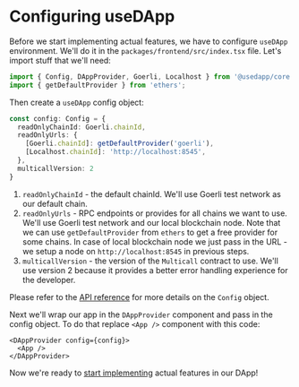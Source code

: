 # Configuring useDApp

Before we start implementing actual features, we have to configure `useDApp` environment. We'll do it in the `packages/frontend/src/index.tsx` file. Let's import stuff that we'll need:

```ts
import { Config, DAppProvider, Goerli, Localhost } from '@usedapp/core';
import { getDefaultProvider } from 'ethers';
```

Then create a `useDApp` config object:

```ts
const config: Config = {
  readOnlyChainId: Goerli.chainId,
  readOnlyUrls: {
    [Goerli.chainId]: getDefaultProvider('goerli'),
    [Localhost.chainId]: 'http://localhost:8545',
  },
  multicallVersion: 2
}
```

1. `readOnlyChainId` - the default chainId. We'll use Goerli test network as our default chain.
2. `readOnlyUrls` - RPC endpoints or provides for all chains we want to use. We'll use Goerli test network and our local blockchain node. Note that we can use `getDefaultProvider` from `ethers` to get a free provider for some chains. In case of local blockchain node we just pass in the URL - we setup a node on `http://localhost:8545` in previous steps.
3. `multicallVersion` - the version of the `Multicall` contract to use. We'll use version 2 because it provides a better error handling experience for the developer.

Please refer to the [API reference](../03-API%20Reference/03-Models.mdx#config) for more details on the `Config` object.

Next we'll wrap our app in the `DAppProvider` component and pass in the config object. To do that replace `<App />` component with this code:

```tsx
<DAppProvider config={config}>
  <App />
</DAppProvider>
```

Now we're ready to [start implementing](./Exercise1) actual features in our DApp!
